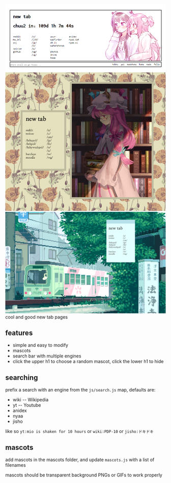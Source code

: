 ![demo](example.png)
![demo](example2.png)
![demo](example3.png)
cool and good new tab pages

## features
* simple and easy to modify
* mascots
* search bar with multiple engines
* click the upper h1 to choose a random mascot, click the lower h1 to hide

## searching
prefix a search with an engine from the `js/search.js` map, defaults are:
* wiki -- Wikipedia
* yt -- Youtube
* anidex
* nyaa
* jisho

like so `yt:mio is shaken for 10 hours` or `wiki:PDP-10` or `jisho:ドキドキ`

## mascots
add mascots in the mascots folder, and update `mascots.js` with a list of filenames

mascots should be transparent background PNGs or GIFs to work properly

